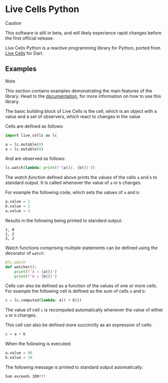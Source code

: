 # Live Cells Python

> [!CAUTION]
> This software is still in beta, and will likely experience rapid
> changes before the first official release.

Live Cells Python is a reactive programming library for Python, ported
from [Live Cells](https://livecells.viditrack.com/) for Dart.

## Examples

> [!NOTE]
> This section contains examples demonstrating the main features of
> the library. Head to the
> [documentation](https://alex-gutev.github.io/live_cells_py/index.html),
> for more information on how to use this library.

The basic building block of Live Cells is the cell, which is an object
with a value and a set of observers, which react to changes in the
value.

Cells are defined as follows:

```python
import live_cells as lc

a = lc.mutable(0)
a = lc.mutable(0)
```

And are observed as follows:

```python
lc.watch(lambda: print(f'{a()}, {b()}'))
```

The *watch function* defined above prints the values of the cells `a`
and `b` to standard output. It is called whenever the value of `a` or
`b` changes.

For example the following code, which sets the values of `a` and `b`:

```python
a.value = 1
b.value = 2
a.value = 3
```

Results in the following being printed to standard output:

```
1, 0
1, 2
3, 2
```

Watch functions comprising multiple statements can be defined using
the decorator of `watch`:

```python
@lc.watch
def watcher():
    print(f'A = {a()}')
    print(f'B = {b()}')
```

Cells can also be defined as a function of the values of one or more
cells. For example the following cell is defined as the sum of cells
`a` and `b`:

```python
c = lc.computed(lambda: a() + b())
```

The value of cell `c` is recomputed automatically whenever the value
of either `a` or `b` changes.

This cell can also be defined more succinctly as an expression of cells:

```python
c = a + b
```

When the following is executed:

```python
a.value = 90
b.value = 30
```

The following message is printed to standard output automatically:

```
Sum exceeds 100!!!
```
